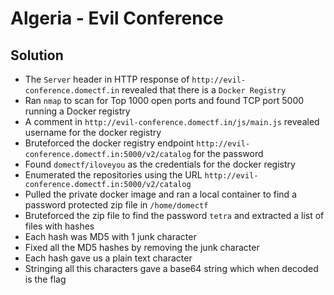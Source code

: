 # Algeria - Evil Conference

## Solution

* The `Server` header in HTTP response of `http://evil-conference.domectf.in` revealed that there is a `Docker Registry`
* Ran `nmap` to scan for Top 1000 open ports and found TCP port 5000 running a Docker registry
* A comment in `http://evil-conference.domectf.in/js/main.js` revealed username for the docker registry
* Bruteforced the docker registry endpoint `http://evil-conference.domectf.in:5000/v2/catalog` for the password
* Found `domectf/iloveyou` as the credentials for the docker registry
* Enumerated the repositories using the URL `http://evil-conference.domectf.in:5000/v2/catalog`
* Pulled the private docker image and ran a local container to find a password protected zip file in `/home/domectf`
* Bruteforced the zip file to find the password `tetra` and extracted a list of files with hashes
* Each hash was MD5 with 1 junk character
* Fixed all the MD5 hashes by removing the junk character
* Each hash gave us a plain text character
* Stringing all this characters gave a base64 string which when decoded is the flag

